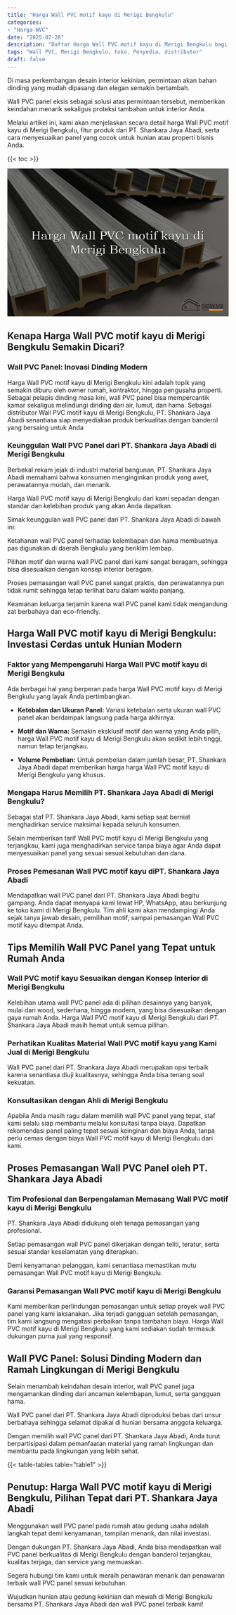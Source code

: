 ```yaml
---
title: "Harga Wall PVC motif kayu di Merigi Bengkulu"
categories: 
- "Harga-WVC"
date: "2025-07-28"
description: "Daftar Harga Wall PVC motif kayu di Merigi Bengkulu bagi rumah, kantor, serta ritel. Panel berkualitas, variasi motif, variasi warna elegan, beserta servis penempatan dikerjakan oleh tenaga ahli berpengalaman serta garansi resmi!|Servis penjualan Wall PVC motif kayu di Merigi Bengkulu untuk kebutuhan rumah, perkantoran, maupun toko, beserta produk unggulan dan penempatan oleh tim ahli dan garansi resmi.|Alternatif Wall PVC motif kayu di Merigi Bengkulu yang terbukti untuk tempat tinggal, perkantoran, dan ritel, dengan produk unggulan dan penempatan oleh tenaga ahli profesional serta jaminan resmi.|Distribusi Wall PVC motif kayu di Merigi Bengkulu bagi rumah, kantor, serta toko, beserta material berkualitas dan pemasangan dikerjakan oleh teknisi berpengalaman, disertai dengan kepastian resmi.}"
tags: "Wall PVC, Merigi Bengkulu, toko, Penyedia, distributor"
draft: false
---
```


Di masa perkembangan desain interior kekinian, permintaan akan bahan dinding yang mudah dipasang dan elegan semakin bertambah.

Wall PVC panel eksis sebagai solusi atas permintaan tersebut, memberikan keindahan menarik sekaligus proteksi tambahan untuk interior Anda.

Melalui artikel ini, kami akan menjelaskan secara detail harga Wall PVC motif kayu di Merigi Bengkulu, fitur produk dari PT. Shankara Jaya Abadi, serta cara menyesuaikan panel yang cocok untuk hunian atau properti bisnis Anda.

{{< toc >}}

![Harga Wall PVC motif kayu di Merigi Bengkulu](/images/Harga-WVC/Harga-Wall-PVC-motif-kayu-di-Merigi-Bengkulu.png)


## Kenapa Harga Wall PVC motif kayu di Merigi Bengkulu Semakin Dicari?

### Wall PVC Panel: Inovasi Dinding Modern

Harga Wall PVC motif kayu di Merigi Bengkulu kini adalah topik yang semakin diburu oleh owner rumah, kontraktor, hingga pengusaha properti. Sebagai pelapis dinding masa kini, wall PVC panel bisa mempercantik kamar sekaligus melindungi dinding dari air, lumut, dan hama. Sebagai distributor Wall PVC motif kayu di Merigi Bengkulu, PT. Shankara Jaya Abadi senantiasa siap menyediakan produk berkualitas dengan banderol yang bersaing untuk Anda

### Keunggulan Wall PVC Panel dari PT. Shankara Jaya Abadi di Merigi Bengkulu

Berbekal rekam jejak di industri material bangunan, PT. Shankara Jaya Abadi memahami bahwa konsumen menginginkan produk yang awet, perawatannya mudah, dan menarik.

Harga Wall PVC motif kayu di Merigi Bengkulu dari kami sepadan dengan standar dan kelebihan produk yang akan Anda dapatkan.

Simak keunggulan wall PVC panel dari PT. Shankara Jaya Abadi di bawah ini:

Ketahanan wall PVC panel terhadap kelembapan dan hama membuatnya pas digunakan di daerah Bengkulu yang beriklim lembap.

Pilihan motif dan warna wall PVC panel dari kami sangat beragam, sehingga bisa disesuaikan dengan konsep interior beragam.

Proses pemasangan wall PVC panel sangat praktis, dan perawatannya pun tidak rumit sehingga tetap terlihat baru dalam waktu panjang.

Keamanan keluarga terjamin karena wall PVC panel kami tidak mengandung zat berbahaya dan eco-friendly.

## Harga Wall PVC motif kayu di Merigi Bengkulu: Investasi Cerdas untuk Hunian Modern

### Faktor yang Mempengaruhi Harga Wall PVC motif kayu di Merigi Bengkulu

Ada berbagai hal yang berperan pada harga Wall PVC motif kayu di Merigi Bengkulu yang layak Anda pertimbangkan.

- **Ketebalan dan Ukuran Panel:** Variasi ketebalan serta ukuran wall PVC panel akan berdampak langsung pada harga akhirnya.

- **Motif dan Warna:** Semakin eksklusif motif dan warna yang Anda pilih, harga Wall PVC motif kayu di Merigi Bengkulu akan sedikit lebih tinggi, namun tetap terjangkau.

- **Volume Pembelian:** Untuk pembelian dalam jumlah besar, PT. Shankara Jaya Abadi dapat memberikan harga harga Wall PVC motif kayu di Merigi Bengkulu yang khusus.

### Mengapa Harus Memilih PT. Shankara Jaya Abadi di Merigi Bengkulu?

Sebagai staf PT. Shankara Jaya Abadi, kami setiap saat berniat menghadirkan service maksimal kepada seluruh konsumen.

Selain memberikan tarif Wall PVC motif kayu di Merigi Bengkulu yang terjangkau, kami juga menghadirkan service tanpa biaya agar Anda dapat menyesuaikan panel yang sesuai sesuai kebutuhan dan dana.

### Proses Pemesanan Wall PVC motif kayu diPT. Shankara Jaya Abadi

Mendapatkan wall PVC panel dari PT. Shankara Jaya Abadi begitu gampang. Anda dapat menyapa kami lewat HP, WhatsApp, atau berkunjung ke toko kami di Merigi Bengkulu. Tim ahli kami akan mendampingi Anda sejak tanya jawab desain, pemilihan motif, sampai pemasangan Wall PVC motif kayu ditempat Anda.

## Tips Memilih Wall PVC Panel yang Tepat untuk Rumah Anda

### Wall PVC motif kayu Sesuaikan dengan Konsep Interior di Merigi Bengkulu

Kelebihan utama wall PVC panel ada di pilihan desainnya yang banyak, mulai dari wood, sederhana, hingga modern, yang bisa disesuaikan dengan gaya rumah Anda. Harga Wall PVC motif kayu di Merigi Bengkulu dari PT. Shankara Jaya Abadi masih hemat untuk semua pilihan.

### Perhatikan Kualitas Material Wall PVC motif kayu yang Kami Jual di Merigi Bengkulu

Wall PVC panel dari PT. Shankara Jaya Abadi merupakan opsi terbaik karena senantiasa diuji kualitasnya, sehingga Anda bisa tenang soal kekuatan.

### Konsultasikan dengan Ahli di Merigi Bengkulu

Apabila Anda masih ragu dalam memilih wall PVC panel yang tepat, staf kami selalu siap membantu melalui konsultasi tanpa biaya. Dapatkan rekomendasi panel paling tepat sesuai keinginan dan biaya Anda, tanpa perlu cemas dengan biaya Wall PVC motif kayu di Merigi Bengkulu dari kami.

## Proses Pemasangan Wall PVC Panel oleh PT. Shankara Jaya Abadi

### Tim Profesional dan Berpengalaman Memasang Wall PVC motif kayu di Merigi Bengkulu

PT. Shankara Jaya Abadi didukung oleh tenaga pemasangan yang profesional.

Setiap pemasangan wall PVC panel dikerjakan dengan teliti, teratur, serta sesuai standar keselamatan yang diterapkan.

Demi kenyamanan pelanggan, kami senantiasa memastikan mutu pemasangan Wall PVC motif kayu di Merigi Bengkulu.

### Garansi Pemasangan Wall PVC motif kayu di Merigi Bengkulu

Kami memberikan perlindungan pemasangan untuk setiap proyek wall PVC panel yang kami laksanakan. Jika terjadi gangguan setelah pemasangan, tim kami langsung mengatasi perbaikan tanpa tambahan biaya. Harga Wall PVC motif kayu di Merigi Bengkulu yang kami sediakan sudah termasuk dukungan purna jual yang responsif.

## Wall PVC Panel: Solusi Dinding Modern dan Ramah Lingkungan di Merigi Bengkulu

Selain menambah keindahan desain interior, wall PVC panel juga mengamankan dinding dari ancaman kelembapan, lumut, serta gangguan hama.

Wall PVC panel dari PT. Shankara Jaya Abadi diproduksi bebas dari unsur berbahaya sehingga selamat dipakai di hunian bersama anggota keluarga.

Dengan memilih wall PVC panel dari PT. Shankara Jaya Abadi, Anda turut berpartisipasi dalam pemanfaatan material yang ramah lingkungan dan membantu pada lingkungan yang lebih sehat.

{{< table-tables table="table1" >}}

## Penutup: Harga Wall PVC motif kayu di Merigi Bengkulu, Pilihan Tepat dari PT. Shankara Jaya Abadi

Menggunakan wall PVC panel pada rumah atau gedung usaha adalah langkah tepat demi kenyamanan, tampilan menarik, dan nilai investasi.

Dengan dukungan PT. Shankara Jaya Abadi, Anda bisa mendapatkan wall PVC panel berkualitas di Merigi Bengkulu dengan banderol terjangkau, kualitas terjaga, dan service yang memuaskan.

Segera hubungi tim kami untuk meraih penawaran menarik dan penawaran terbaik wall PVC panel sesuai kebutuhan.

Wujudkan hunian atau gedung kekinian dan mewah di Merigi Bengkulu bersama PT. Shankara Jaya Abadi dan wall PVC panel terbaik kami!